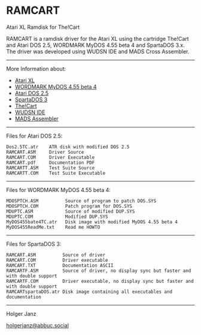 # RAMCART

Atari XL Ramdisk for The!Cart

RAMCART is a ramdisk driver for the Atari XL using the cartridge The!Cart and Atari DOS 2.5, WORDMARK MyDOS 4.55 beta 4 and SpartaDOS 3.x. The driver was developed using WUDSN IDE and MADS Cross Assembler.

---

More Information about:

- [Atari XL](https://en.wikipedia.org/wiki/Atari_8-bit_family)
- [WORDMARK MyDOS 4.55 beta 4](http://www.mathyvannisselroy.nl/mydos.htm)
- [Atari DOS 2.5](https://en.wikipedia.org/wiki/Atari_DOS#2.5)
- [SpartaDOS 3](https://atariwiki.org/wiki/Wiki.jsp?page=SpartaDOS#section-SpartaDOS-SpartaDOS3.2gAnd3.2gxDated6494.)
- [The!Cart](http://www.mega-hz.de/Angebote/THE!CART/THE!CART_EN.htm)
- [WUDSN IDE](http://www.wudsn.com/index.php/ide)
- [MADS Assembler](http://mads.atari8.info/mads_eng.html)

---

Files for Atari DOS 2.5:

    Dos2.5TC.atr    ATR disk with modified DOS 2.5
    RAMCART.ASM     Driver Source
    RAMCART.COM     Driver Executable 
    RAMCART.pdf     Documentation PDF
    RAMCARTT.ASM    Test Suite Source
    RAMCARTT.COM    Test Suite Executable


---

Files for WORDMARK MyDOS 4.55 beta 4:


```
MDOSPTCH.ASM          Source of program to patch DOS.SYS 
MDOSPTCH.COM          Patch program for DOS.SYS
MDUPTC.ASM            Source of modified DUP.SYS
MDUPTC.COM            Modified DUP.SYS
MyDOS455bate4TC.atr   Disk image with modified MyDOS 4.55 beta 4
MyDOS455ReadMe.txt    Read me HOWTO

```

---

Files for SpartaDOS 3:


```
RAMCART.ASM          Source of driver 
RAMCART.COM          Driver executable
RAMCART.TXT          Documentation ASCII
RAMCARTF.ASM         Source of driver, no display sync but faster and with double support
RAMCARTF.COM         Driver executable, no display sync but faster and with double support
RAMCARTspartaDOS.atr Disk image containing all executables and documentation

```

---

Holger Janz

<holgerjanz@abbuc.social>



